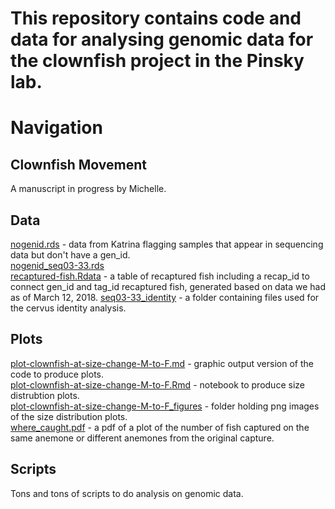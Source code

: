 # This repository contains code and data for analysing genomic data for the clownfish project in the Pinsky lab.

# Navigation

## Clownfish Movement
A manuscript in progress by Michelle.

## Data
[nogenid.rds](https://github.com/pinskylab/genomics/blob/master/data/nogenid.rds) - data from Katrina flagging samples that appear in sequencing data but don't have a gen_id.  
[nogenid_seq03-33.rds](https://github.com/pinskylab/genomics/blob/master/data/nogenid_seq03-33.rds)  
[recaptured-fish.Rdata](https://github.com/pinskylab/genomics/blob/master/data/recaptured-fish.Rdata) - a table of recaptured fish including a recap_id to connect gen_id and tag_id recaptured fish, generated based on data we had as of March 12, 2018.
[seq03-33_identity](https://github.com/pinskylab/genomics/tree/master/data/seq03-33_identity) - a folder containing files used for the cervus identity analysis.

## Plots
[plot-clownfish-at-size-change-M-to-F.md](https://github.com/pinskylab/genomics/blob/master/plots/plot-clownfish-at-size-change-from-M-to-F.md) - graphic output version of the code to produce plots.  
[plot-clownfish-at-size-change-M-to-F.Rmd](https://github.com/pinskylab/genomics/blob/master/plots/plot-clownfish-at-size-change-from-M-to-F.Rmd) - notebook to produce size distrubtion plots.  
[plot-clownfish-at-size-change-M-to-F_figures](https://github.com/pinskylab/genomics/tree/master/plots/plot-clownfish-at-size-change-from-M-to-F_files/figure-markdown_github) - folder holding png images of the size distribution plots.  
[where_caught.pdf](https://github.com/pinskylab/genomics/blob/master/plots/where_caught.pdf) - a pdf of a plot of the number of fish captured on the same anemone or different anemones from the original capture.

## Scripts
Tons and tons of scripts to do analysis on genomic data.
